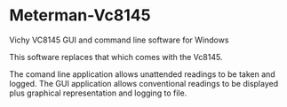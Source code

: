 # Meterman-Vc8145
Vichy VC8145 GUI and command line software for Windows

This software replaces that which comes with the Vc8145.

The comand line application allows unattended readings to be taken and logged.
The GUI application allows conventional readings to be displayed plus graphical representation and logging to file.
